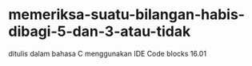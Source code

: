 # memeriksa-suatu-bilangan-habis-dibagi-5-dan-3-atau-tidak
ditulis dalam bahasa C menggunakan IDE Code blocks 16.01
